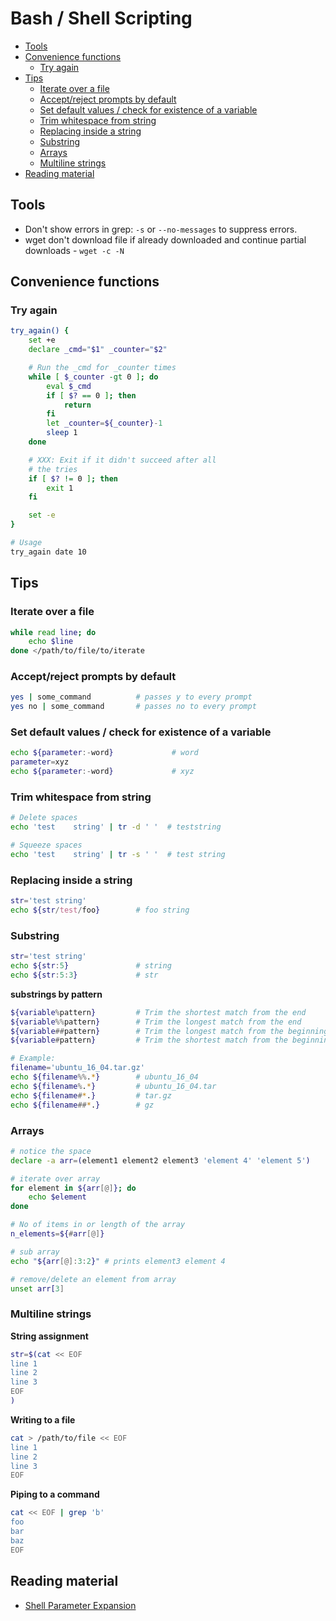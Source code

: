 # Bash / Shell Scripting

<!-- vim-markdown-toc GFM -->
* [Tools](#tools)
* [Convenience functions](#convenience-functions)
    * [Try again](#try-again)
* [Tips](#tips)
    * [Iterate over a file](#iterate-over-a-file)
    * [Accept/reject prompts by default](#acceptreject-prompts-by-default)
    * [Set default values / check for existence of a variable](#set-default-values--check-for-existence-of-a-variable)
    * [Trim whitespace from string](#trim-whitespace-from-string)
    * [Replacing inside a string](#replacing-inside-a-string)
    * [Substring](#substring)
    * [Arrays](#arrays)
    * [Multiline strings](#multiline-strings)
* [Reading material](#reading-material)

<!-- vim-markdown-toc -->

## Tools

- Don't show errors in grep: `-s` or `--no-messages` to suppress errors.
- wget don't download file if already downloaded and continue partial downloads - `wget -c -N`

## Convenience functions

### Try again

```bash
try_again() {
    set +e
    declare _cmd="$1" _counter="$2"

    # Run the _cmd for _counter times
    while [ $_counter -gt 0 ]; do
        eval $_cmd
        if [ $? == 0 ]; then
            return
        fi
        let _counter=${_counter}-1
        sleep 1
    done

    # XXX: Exit if it didn't succeed after all
    # the tries
    if [ $? != 0 ]; then
        exit 1
    fi

    set -e
}

# Usage
try_again date 10
```

## Tips

### Iterate over a file

```bash
while read line; do
    echo $line
done </path/to/file/to/iterate
```

### Accept/reject prompts by default

```bash
yes | some_command          # passes y to every prompt
yes no | some_command       # passes no to every prompt
```

### Set default values / check for existence of a variable

```bash
echo ${parameter:-word}             # word
parameter=xyz
echo ${parameter:-word}             # xyz
```

### Trim whitespace from string

```bash
# Delete spaces
echo 'test    string' | tr -d ' '  # teststring

# Squeeze spaces
echo 'test    string' | tr -s ' '  # test string
```

### Replacing inside a string

```bash
str='test string'
echo ${str/test/foo}        # foo string
```

### Substring

```bash
str='test string'
echo ${str:5}               # string
echo ${str:5:3}             # str
```

**substrings by pattern**

```bash
${variable%pattern}         # Trim the shortest match from the end
${variable%%pattern}        # Trim the longest match from the end
${variable##pattern}        # Trim the longest match from the beginning
${variable#pattern}         # Trim the shortest match from the beginning

# Example:
filename='ubuntu_16_04.tar.gz'
echo ${filename%%.*}        # ubuntu_16_04
echo ${filename%.*}         # ubuntu_16_04.tar
echo ${filename#*.}         # tar.gz
echo ${filename##*.}        # gz
```

### Arrays

```bash
# notice the space
declare -a arr=(element1 element2 element3 'element 4' 'element 5')

# iterate over array
for element in ${arr[@]}; do
    echo $element
done

# No of items in or length of the array
n_elements=${#arr[@]}

# sub array
echo "${arr[@]:3:2}" # prints element3 element 4

# remove/delete an element from array
unset arr[3]
```

### Multiline strings

**String assignment**

```bash
str=$(cat << EOF
line 1
line 2
line 3
EOF
)
```

**Writing to a file**

```bash
cat > /path/to/file << EOF
line 1
line 2
line 3
EOF
```

**Piping to a command**

```bash
cat << EOF | grep 'b'
foo
bar
baz
EOF
```

## Reading material

- [Shell Parameter Expansion](https://www.gnu.org/software/bash/manual/html_node/Shell-Parameter-Expansion.html#Shell-Parameter-Expansion)
